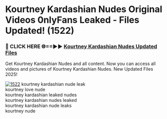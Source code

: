# Kourtney Kardashian Nudes Original Videos 0nlyFans Leaked - Files Updated! (1522)

<h3>🔴 CLICK HERE 🌐==►► <a href="https://tinyurl.com/yrmya6cz" rel="nofollow">Kourtney Kardashian Nudes Updated Files</a></h3>

Get Kourtney Kardashian Nudes and all content. Now you can access all videos and pictures of Kourtney Kardashian Nudes. New Updated Files 2025!

[![1522](https://i.imgur.com/FMdXYCs.gif)](https://tinyurl.com/yrmya6cz)
kourtney kardashian nude leak<br>
kourtney love nude<br>
kourtney kardashian leaked nudes<br>
kourtney kardashian nudes leaked<br>
kourtney kardashian nude leaks<br>
kourtney nude